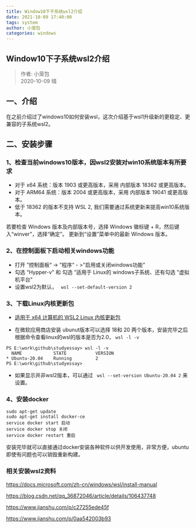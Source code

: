 ```yaml
---
title: Window10下子系统wsl2介绍
date: 2021-10-09 17:40:00
tags: system
author: 小笼包
categories: windows
---
```


## Window10下子系统wsl2介绍

> 作者: 小笼包  
> 2020-10-09 晴

## 一、介绍

在之前介绍过了windows10如何安装wsl，这次介绍基于wsl1升级新的更稳定、更兼容的子系统wsl2。


## 二、安装步骤

### 1、检查当前windows10版本，因wsl2安装对win10系统版本有所要求

- 对于 x64 系统：版本 1903 或更高版本，采用 内部版本 18362 或更高版本。
- 对于 ARM64 系统：版本 2004 或更高版本，采用 内部版本 19041 或更高版本。
- 低于 18362 的版本不支持 WSL 2, 我们需要通过系统更新来提高win10系统版本。

若要检查 Windows 版本及内部版本号，选择 Windows 徽标键 + R，然后键入“winver”，选择“确定”。 更新到“设置”菜单中的最新 Windows 版本。
<!-- more -->

### 2、在控制面板下启动相关windows功能

- 打开 ”控制面板“ -> ”程序“ - >"启用或关闭windows功能”
- 勾选 “Hypper-v" 和 勾选 ”适用于 Linux的 windows子系统、还有勾选 "虚拟机平台"
- 设置wsl2为默认， ``` wsl --set-default-version 2```

### 3、下载Linux内核更新包

- [适用于 x64 计算机的 WSL2 Linux 内核更新包](https://wslstorestorage.blob.core.windows.net/wslblob/wsl_update_x64.msi)

- 在微软应用商店安装 ubunut版本可以选择 18和 20 两个版本，安装完毕之后根据命令查看linux的wsl的版本是否为2.0， ``` wsl -l -v ```

``` shell
PS E:\work\github\studyessay> wsl -l -v
  NAME            STATE           VERSION
* Ubuntu-20.04    Running         2
PS E:\work\github\studyessay>
```

- 如果显示并非wsl2版本，可以通过 ``` wsl --set-version Ubuntu-20.04 2``` 来设置。

### 4、安装docker

``` shell
sudo apt-get update
sudo apt-get install docker-ce
service docker start 启动
service docker stop 关闭
service docker restart 重启
```

安装完毕就可以直接通过docker安装各种软件以供开发使用，非常方便，ubuntu即使有问题也可以销毁重新构建。

### 相关安装wsl2资料

https://docs.microsoft.com/zh-cn/windows/wsl/install-manual  

https://blog.csdn.net/qq_36872046/article/details/106437748  

https://www.jianshu.com/p/c27255ede45f  

https://www.jianshu.com/p/0aa542003b93